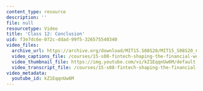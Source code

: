 ```yaml
---
content_type: resource
description: ''
file: null
resourcetype: Video
title: 'Class 12: Conclusion'
uid: f3e7dc6e-072c-ddad-99f5-326575540340
video_files:
  archive_url: https://archive.org/download/MIT15.S08S20/MIT15_S08S20_Class12_300k.mp4
  video_captions_file: /courses/15-s08-fintech-shaping-the-financial-world-spring-2020/d3c4e5d0eec2538d8c35336a46384fcf_kZ1EqqnUw6M.vtt
  video_thumbnail_file: https://img.youtube.com/vi/kZ1EqqnUw6M/default.jpg
  video_transcript_file: /courses/15-s08-fintech-shaping-the-financial-world-spring-2020/8f6881696575c35ca6768464272c1d5e_kZ1EqqnUw6M.pdf
video_metadata:
  youtube_id: kZ1EqqnUw6M
---
```


